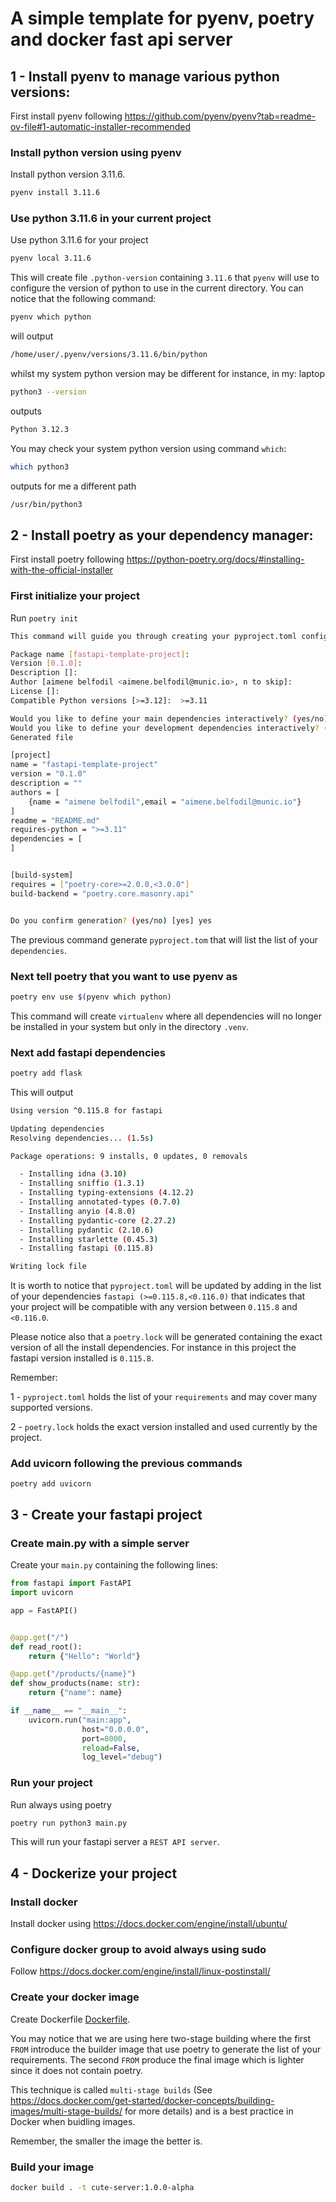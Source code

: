 # A simple template for pyenv, poetry and docker fast api server

## 1 - Install pyenv to manage various python versions:
First install pyenv following
https://github.com/pyenv/pyenv?tab=readme-ov-file#1-automatic-installer-recommended

### Install python version using pyenv

Install python version 3.11.6.
```bash
pyenv install 3.11.6
```

### Use python 3.11.6 in your current project
Use python 3.11.6 for your project
```bash
pyenv local 3.11.6
```

This will create file `.python-version` containing `3.11.6` that `pyenv` will use to configure the version of python to use in the current directory. You can notice that the following command:
```bash
pyenv which python
```

will output
```bash
/home/user/.pyenv/versions/3.11.6/bin/python
```

whilst my system python version may be different for instance, in my: laptop
```bash
python3 --version
```
outputs
```bash
Python 3.12.3
```

You may check your system python version using command `which`: 
```bash
which python3
```

outputs for me a different path
```bash
/usr/bin/python3
```

## 2 - Install poetry as your dependency manager:
First install poetry following
https://python-poetry.org/docs/#installing-with-the-official-installer

### First initialize your project
Run `poetry init`

```bash
This command will guide you through creating your pyproject.toml config.

Package name [fastapi-template-project]:       
Version [0.1.0]:  
Description []:  
Author [aimene belfodil <aimene.belfodil@munic.io>, n to skip]:  
License []:  
Compatible Python versions [>=3.12]:  >=3.11

Would you like to define your main dependencies interactively? (yes/no) [yes] no
Would you like to define your development dependencies interactively? (yes/no) [yes] no
Generated file

[project]
name = "fastapi-template-project"
version = "0.1.0"
description = ""
authors = [
    {name = "aimene belfodil",email = "aimene.belfodil@munic.io"}
]
readme = "README.md"
requires-python = ">=3.11"
dependencies = [
]


[build-system]
requires = ["poetry-core>=2.0.0,<3.0.0"]
build-backend = "poetry.core.masonry.api"


Do you confirm generation? (yes/no) [yes] yes
```

The previous command generate `pyproject.tom` that will list the list of your `dependencies`.


### Next tell poetry that you want to use pyenv as 

```bash
poetry env use $(pyenv which python)
```

This command will create `virtualenv` where all dependencies will no longer be installed in your system but only in the directory `.venv`.

### Next add fastapi dependencies

```bash
poetry add flask
```

This will output
```bash
Using version ^0.115.8 for fastapi

Updating dependencies
Resolving dependencies... (1.5s)

Package operations: 9 installs, 0 updates, 0 removals

  - Installing idna (3.10)
  - Installing sniffio (1.3.1)
  - Installing typing-extensions (4.12.2)
  - Installing annotated-types (0.7.0)
  - Installing anyio (4.8.0)
  - Installing pydantic-core (2.27.2)
  - Installing pydantic (2.10.6)
  - Installing starlette (0.45.3)
  - Installing fastapi (0.115.8)

Writing lock file
```

It is worth to notice that `pyproject.toml` will be updated by adding in the list of your dependencies `fastapi (>=0.115.8,<0.116.0)` that indicates that your project will be compatible with any version between  `0.115.8` and `<0.116.0`.

Please notice also that a `poetry.lock` will be generated containing the exact version of all the install dependencies. For instance in this project the fastapi version installed is `0.115.8`.

Remember:

1 - `pyproject.toml` holds the list of your `requirements` and may cover many supported versions.

2 - `poetry.lock` holds the exact version installed and used currently by the project.

### Add uvicorn following the previous commands

```
poetry add uvicorn
```

## 3 - Create your fastapi project


### Create main.py with a simple server
Create your `main.py` containing the following lines:

```python
from fastapi import FastAPI
import uvicorn

app = FastAPI()


@app.get("/")
def read_root():
    return {"Hello": "World"}

@app.get("/products/{name}")
def show_products(name: str):
    return {"name": name}

if __name__ == "__main__":
    uvicorn.run("main:app", 
                host="0.0.0.0", 
                port=8000, 
                reload=False, 
                log_level="debug")
```

### Run your project

Run always using poetry
```bash
poetry run python3 main.py
```

This will run your fastapi server a `REST API server`.


## 4 - Dockerize your project

### Install docker
Install docker using https://docs.docker.com/engine/install/ubuntu/

### Configure docker group to avoid always using sudo
Follow https://docs.docker.com/engine/install/linux-postinstall/

### Create your docker image
Create Dockerfile [Dockerfile](Dockerfile).

You may notice that we are using here two-stage building where the first `FROM` introduce the builder image that use poetry to generate the list of your requirements. The second `FROM` produce the final image which is lighter since it does not contain poetry.

This technique is called `multi-stage builds` (See https://docs.docker.com/get-started/docker-concepts/building-images/multi-stage-builds/ for more details) and is a best practice in Docker when buidling images. 

Remember, the smaller the image the better is.

### Build your image
```bash
docker build . -t cute-server:1.0.0-alpha
```